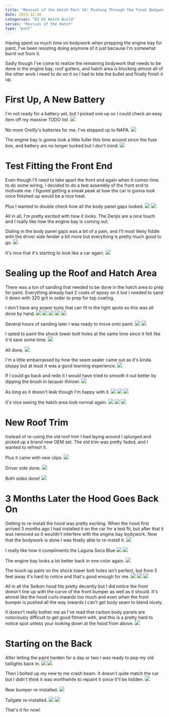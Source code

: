 ```yaml
---
title: "Revival of the Hatch Part 14: Pushing Through the Final Bodywork"
date: 2023-12-26
categories: "93 EG Hatch Build"
series: "Revival of the Hatch"
type: "post"
---
```


Having spent so much time on bodywork when prepping the engine bay for paint, I've been resisting doing anymore of it just because I'm somewhat burnt out from it.

Sadly though I've come to realize the remaining bodywork that needs to be done in the engine bay, roof gutters, and hatch area is blocking almost all of the other work I need to do on it so I had to bite the bullet and finally finish it up.

# First Up, A New Battery

I'm not ready for a battery yet, but I picked one up so I could check an easy item off my massive TODO list.
![](images/1.jpg)

No more Oreilly's batteries for me. I've stepped up to NAPA.
![](images/2.jpg)

The engine bay is gonna look a little fuller this time around since the fuse box, and battery are no longer tucked but I don't mind.
![](images/3.jpg)

# Test Fitting the Front End

Even though I'll need to take apart the front end again when it comes time to do some wiring, I decided to do a test assembly of the front end to motivate me. I figured getting a sneak peak at how the car is gonna look once finished up would be a nice treat.

Plus I wanted to double check how all the body panel gaps looked.
![](images/4.jpg)
![](images/5.jpg)

All in all, I'm pretty excited with how it looks. The Denjis are a nice touch and I really like how the engine bay is coming out.

Dialing in the body panel gaps was a bit of a pain, and I'll most likely fiddle with the driver side fender a bit more but everything is pretty much good to go.
![](images/6.jpg)

It's nice that it's starting to look like a car again.
![](images/7.jpg)

# Sealing up the Roof and Hatch Area

There was a ton of sanding that needed to be done in the hatch area to prep for paint. Everything already had 2 coats of epoxy on it but I needed to sand it down with 320 grit in order to prep for top coating.

I don't have any power tools that can fit in the tight spots so this was all done by hand.
![](images/8.jpg)
![](images/9.jpg)
![](images/10.jpg)
![](images/11.jpg)
![](images/12.jpg)

Several hours of sanding later I was ready to move onto paint.
![](images/13.jpg)
![](images/14.jpg)

I opted to paint the shock tower bolt holes at the same time since it felt like it'd save some time.
![](images/15.jpg)

All done.
![](images/16.jpg)

I'm a little embarrassed by how the seam sealer came out as it's kinda sloppy but at least it was a good learning experience.
![](images/17.jpg)

If I could go back and redo it I would have tried to smooth it out better by dipping the brush in lacquer thinner.
![](images/18.jpg)

As long as it doesn't leak though I'm happy with it.
![](images/19.jpg)
![](images/20.jpg)
![](images/21.jpg)

It's nice seeing the hatch area look normal again.
![](images/22.jpg)
![](images/23.jpg)
![](images/24.jpg)

# New Roof Trim

Instead of re-using the old roof trim I had laying around I splurged and picked up a brand new OEM set. The old trim was pretty faded, and I wanted to refresh it.

Plus it came with new clips.
![](images/25.jpg)

Driver side done.
![](images/26.jpg)

Both sides done!
![](images/27.jpg)

# 3 Months Later the Hood Goes Back On

Getting to re-install the hood was pretty exciting. When the hood first arrived 3 months ago I had installed it on the car for a test fit, but after that it was removed so it wouldn't interfere with the engine bay bodywork. Now that the bodywork is done I was finally able to re-install it.
![](images/28.jpg)

I really like how it compliments the Laguna Seca Blue
![](images/29.jpg)
![](images/30.jpg)

The engine bay looks a lot better back in one color again.
![](images/31.jpg)

The touch up paint on the shock tower bolt holes isn't perfect, but from 5 feet away it's hard to notice and that's good enough for me.
![](images/32.jpg)
![](images/33.jpg)
![](images/34.jpg)

All in all the Seibon hood fits pretty decently but I did notice the front doesn't line up with the curve of the front bumper as well as it should. It's almost like the hood curls inwards too much and even when the front bumper is pushed all the way inwards I can't get body seam to blend nicely.

It doesn't really bother me as I've read that carbon body panels are notoriously difficult to get good fitment with, and this is a pretty hard to notice spot unless your looking down at the hood from above.
![](images/35.jpg)

# Starting on the Back

After letting the paint harden for a day or two I was ready to pop my old taillights back in.
![](images/36.jpg)
![](images/37.jpg)

Then I bolted up my new to me crash beam. It doesn't quite match the car but I didn't think it was worthwhile to repaint it since it'll be hidden.
![](images/38.jpg)

Rear bumper re-installed.
![](images/39.jpg)

Tailgate re-installed.
![](images/40.jpg)
![](images/41.jpg)

That's it for now!
